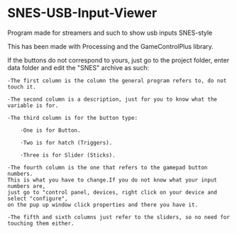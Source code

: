 # SNES-USB-Input-Viewer
Program made for streamers and such to show usb inputs SNES-style


This has been made with Processing and the GameControlPlus library.

If the buttons do not correspond to yours, just go to the project folder, enter data folder and edit the "SNES" archive as such:
    
    -The first column is the column the general program refers to, do not touch it.
    
    -The second column is a description, just for you to know what the variable is for.
    
    -The third column is for the button type:
        
        ·One is for Button.
        
        ·Two is for hatch (Triggers).
        
        ·Three is for Slider (Sticks).
    
    -The fourth column is the one that refers to the gamepad button numbers.
    This is what you have to change.If you do not know what your input numbers are,
    just go to "control panel, devices, right click on your device and select "configure",
    on the pup up window click properties and there you have it.
   
    -The fifth and sixth columns just refer to the sliders, so no need for touching them either.
